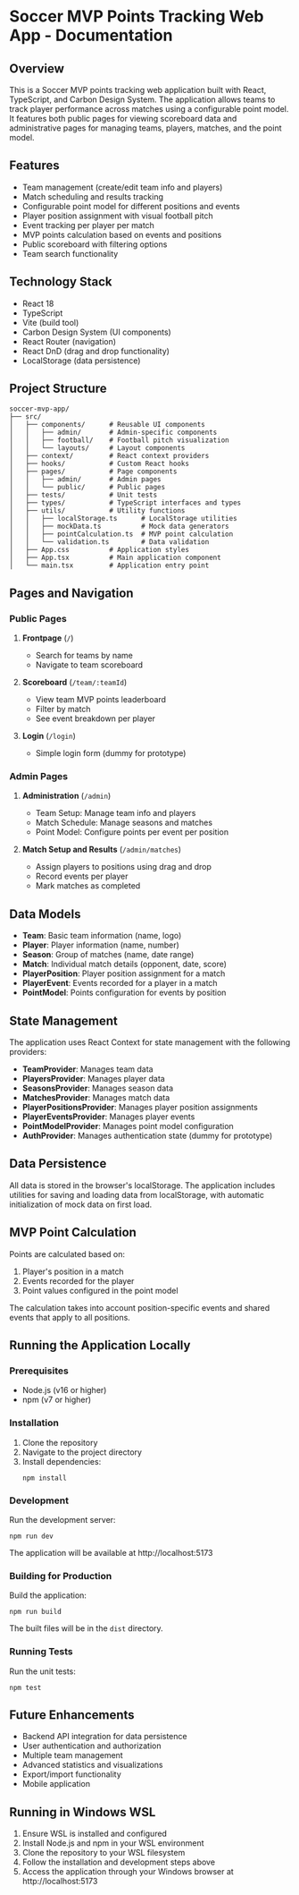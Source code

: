 # Soccer MVP Points Tracking Web App - Documentation

## Overview
This is a Soccer MVP points tracking web application built with React, TypeScript, and Carbon Design System. The application allows teams to track player performance across matches using a configurable point model. It features both public pages for viewing scoreboard data and administrative pages for managing teams, players, matches, and the point model.

## Features
- Team management (create/edit team info and players)
- Match scheduling and results tracking
- Configurable point model for different positions and events
- Player position assignment with visual football pitch
- Event tracking per player per match
- MVP points calculation based on events and positions
- Public scoreboard with filtering options
- Team search functionality

## Technology Stack
- React 18
- TypeScript
- Vite (build tool)
- Carbon Design System (UI components)
- React Router (navigation)
- React DnD (drag and drop functionality)
- LocalStorage (data persistence)

## Project Structure
```
soccer-mvp-app/
├── src/
│   ├── components/      # Reusable UI components
│   │   ├── admin/       # Admin-specific components
│   │   ├── football/    # Football pitch visualization
│   │   └── layouts/     # Layout components
│   ├── context/         # React context providers
│   ├── hooks/           # Custom React hooks
│   ├── pages/           # Page components
│   │   ├── admin/       # Admin pages
│   │   └── public/      # Public pages
│   ├── tests/           # Unit tests
│   ├── types/           # TypeScript interfaces and types
│   ├── utils/           # Utility functions
│   │   ├── localStorage.ts      # LocalStorage utilities
│   │   ├── mockData.ts          # Mock data generators
│   │   ├── pointCalculation.ts  # MVP point calculation
│   │   └── validation.ts        # Data validation
│   ├── App.css          # Application styles
│   ├── App.tsx          # Main application component
│   └── main.tsx         # Application entry point
```

## Pages and Navigation

### Public Pages
1. **Frontpage** (`/`)
   - Search for teams by name
   - Navigate to team scoreboard

2. **Scoreboard** (`/team/:teamId`)
   - View team MVP points leaderboard
   - Filter by match
   - See event breakdown per player

3. **Login** (`/login`)
   - Simple login form (dummy for prototype)

### Admin Pages
1. **Administration** (`/admin`)
   - Team Setup: Manage team info and players
   - Match Schedule: Manage seasons and matches
   - Point Model: Configure points per event per position

2. **Match Setup and Results** (`/admin/matches`)
   - Assign players to positions using drag and drop
   - Record events per player
   - Mark matches as completed

## Data Models
- **Team**: Basic team information (name, logo)
- **Player**: Player information (name, number)
- **Season**: Group of matches (name, date range)
- **Match**: Individual match details (opponent, date, score)
- **PlayerPosition**: Player position assignment for a match
- **PlayerEvent**: Events recorded for a player in a match
- **PointModel**: Points configuration for events by position

## State Management
The application uses React Context for state management with the following providers:
- **TeamProvider**: Manages team data
- **PlayersProvider**: Manages player data
- **SeasonsProvider**: Manages season data
- **MatchesProvider**: Manages match data
- **PlayerPositionsProvider**: Manages player position assignments
- **PlayerEventsProvider**: Manages player events
- **PointModelProvider**: Manages point model configuration
- **AuthProvider**: Manages authentication state (dummy for prototype)

## Data Persistence
All data is stored in the browser's localStorage. The application includes utilities for saving and loading data from localStorage, with automatic initialization of mock data on first load.

## MVP Point Calculation
Points are calculated based on:
1. Player's position in a match
2. Events recorded for the player
3. Point values configured in the point model

The calculation takes into account position-specific events and shared events that apply to all positions.

## Running the Application Locally

### Prerequisites
- Node.js (v16 or higher)
- npm (v7 or higher)

### Installation
1. Clone the repository
2. Navigate to the project directory
3. Install dependencies:
   ```
   npm install
   ```

### Development
Run the development server:
```
npm run dev
```
The application will be available at http://localhost:5173

### Building for Production
Build the application:
```
npm run build
```
The built files will be in the `dist` directory.

### Running Tests
Run the unit tests:
```
npm test
```

## Future Enhancements
- Backend API integration for data persistence
- User authentication and authorization
- Multiple team management
- Advanced statistics and visualizations
- Export/import functionality
- Mobile application

## Running in Windows WSL
1. Ensure WSL is installed and configured
2. Install Node.js and npm in your WSL environment
3. Clone the repository to your WSL filesystem
4. Follow the installation and development steps above
5. Access the application through your Windows browser at http://localhost:5173
